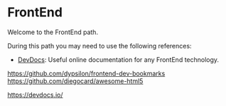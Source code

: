 # FrontEnd

Welcome to the FrontEnd path. 

During this path you may need to use the following references: 
- [DevDocs](https://devdocs.io/): Useful online documentation for any FrontEnd technology.

https://github.com/dypsilon/frontend-dev-bookmarks
https://github.com/diegocard/awesome-html5

https://devdocs.io/
